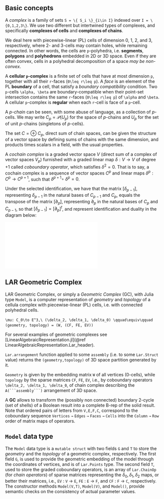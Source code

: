 ## Basic concepts

A *complex* is a family of sets ``S = \{ S_i \}_{i\in I}`` indexed over ``I = \{0,1,2,3\}``.
We use two different but intertwined types of complexes, and specifically **complexes of cells** and **complexes of chains**. 

We deal here with piecewise-linear (PL) cells of dimension 0, 1, 2, and 3, respectively, where 2- and 3-cells may contain holes, while remaining connected. In other words, the cells are ``p``-polyhedra, i.e. **segments**, **polygons** and **polyhedrons** embedded in 2D or 3D  space. Even if they are often convex, cells in a polyhedral decomposition of a space *may be non-convex*.

A **cellular ``p``-complex** is a finite set of cells that have at most dimension ``p``, together with all their ``r``-faces (``0\leq r\leq p``). A *face* is an element of the PL **boundary** of a cell, that satisfy a *boundary compatibility* condition. Two ``p``-cells ``\alpha, \beta`` are boundary-compatible when their point-set intersection contains the same ``r``-faces (``0\leq r\leq p``) of ``\alpha`` and ``\beta``. A cellular ``p``-complex is **regular** when each ``r``-cell is face of a ``p``-cell. 

A *$p$-chain* can be seen, with some abuse of language, as a collection of $p$-cells. We may write $C_p = \mathscr{P}(U_p)$ for the space of $p$-chains and $U_p$  for the set of unit $p$-chains (singletons of $p$-cells).

The set $C=\oplus\ C_p$, direct sum of chain spaces, can be given the structure of a vector space by defining sums of chains with the same dimension, and products times scalars in a field, with the usual properties.

A *cochain complex* is a graded vector space $V$ (direct sum of a complex of vector spaces $V_p$)  furnished with a graded linear map $\delta : V \to V$ of degree $+1$ 
called *coboundary operator*,  which satisfies $\delta^2 = 0$. That is to say, a cochain complex is a sequence of vector spaces $C^p$ and linear maps $\delta^p : C^p \to C^{p+1}$,
such that $\delta^{p+1} \circ\ \delta^{p} = 0$.

Under the selected identification, we have that the matrix $[\delta_{p-1}]$, representing $\delta_{p-1}$ in the natural bases of $C_{p-1}$ and $C_p$, equals the transpose of the matrix $[\partial_p]$, representing $\partial_p$ in the natural bases of $C_p$ and $C_{p-1}$, so that $[\delta_{p-1}] = [\partial_p]^t$, and represent identification and duality in the diagram below:

![chain complex](images/complex1.pdf)

## LAR Geometric Complex

LAR Geometric Complex, or simply a *Geometric Complex* (GC), with Julia type `Model`, is a computer representation of *geometry* and *topology* of a cellula complex with piecewise-linear (PL) cells, i.e. with connected polyhedral cells.

``\mu: C_0\to E^3,\ (\delta_2, \delta_1, \delta_0)
\qquad\equiv\qquad``
`(geometry, topology) = (W, (CF, FE, EV))`


For several examples of geometric complexes see [LinearAlgebraicRepresentation.jl](@ref LinearAlgebraicRepresentation.Lar_header).

`Lar.arrangement` function applied to some `assembly` (i.e. to some `Lar.Struct` value)
returns the `(geometry,topology)` of 3D space
partition generated by it.  

`Geometry` is given by
the embedding matrix `W` of all vertices (0-cells), while `topology`
 by the  sparse matrices `CF`, `FE`, `EV`,
i.e., by coboundary operators ``\delta_2, \delta_1, \delta_0``, of  chain complex describing the  ``A(```assembly```)`` arrangement of 3D space.
 
A **GC** allows to transform the (possibly non connected) boundary 2-cycle (set of shells) of a Boolean result into a complete B-rep of the solid result. Note that ordered pairs of letters from `V,E,F,C`, correspond to the coboundary sequence `Vertices` ``→`` `Edges` ``→`` `Faces` ``→`` `Cells` into the `Column` ``→`` `Row` order of matrix maps of operators.

## `Model` data type 

The `Model` data type is a `mutable struct` with two fields `G` and `T` to store the *geometry* and the *topology* of a geometric complex, respectively. The first field `G`, is used to provide the geometric embedding of the model through the coordinates of vertices, and is of `Lar.Points` type. The second field `T`, used to store the graded coboundary operators, is an array of `Lar.ChainOp` (for *chain operators*) of sparse matrices representing the $\delta_0, \delta_1, \delta_2$ maps, or better their matrices, i.e., `EV` : `V` $\to$ `E`, `FE` : `E` $\to$ `F`, and `CF` : `F` $\to$ `C`, respectively.
The constructor methods `Model(V,T)`, `Model(V)`, and `Model()`, provide semantic checks on the consistency of actual parameter values.

